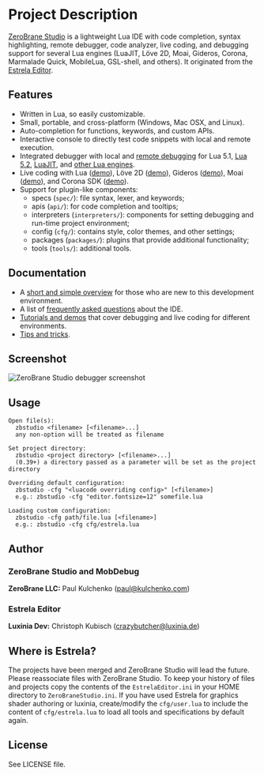 # Project Description

[ZeroBrane Studio](http://studio.zerobrane.com/) is a lightweight Lua IDE with code completion, syntax
highlighting, remote debugger, code analyzer, live coding, and debugging
support for several Lua engines (LuaJIT, Löve 2D, Moai, Gideros, Corona, Marmalade Quick,
MobileLua, GSL-shell, and others). It originated from the [Estrela Editor](http://www.luxinia.de/index.php/Estrela/).

## Features

* Written in Lua, so easily customizable.
* Small, portable, and cross-platform (Windows, Mac OSX, and Linux).
* Auto-completion for functions, keywords, and custom APIs.
* Interactive console to directly test code snippets with local and remote execution.
* Integrated debugger with local and [remote debugging](http://studio.zerobrane.com/doc-remote-debugging.html) for Lua 5.1,
[Lua 5.2](http://studio.zerobrane.com/doc-lua52-debugging.html),
[LuaJIT](http://studio.zerobrane.com/doc-luajit-debugging.html),
and [other Lua engines](http://studio.zerobrane.com/documentation.html#debugging).
* Live coding with Lua ([demo](http://notebook.kulchenko.com/zerobrane/live-coding-in-lua-bret-victor-style)),
Löve 2D ([demo](http://notebook.kulchenko.com/zerobrane/live-coding-with-love)),
Gideros ([demo](http://notebook.kulchenko.com/zerobrane/gideros-live-coding-with-zerobrane-studio-ide)),
Moai ([demo](http://notebook.kulchenko.com/zerobrane/live-coding-with-moai-and-zerobrane-studio)),
and Corona SDK ([demo](http://notebook.kulchenko.com/zerobrane/debugging-and-live-coding-with-corona-sdk-applications-and-zerobrane-studio)).
* Support for plugin-like components:
  - specs (`spec/`): file syntax, lexer, and keywords;
  - apis (`api/`): for code completion and tooltips;
  - interpreters (`interpreters/`): components for setting debugging and run-time project environment;
  - config (`cfg/`): contains style, color themes, and other settings;
  - packages (`packages/`): plugins that provide additional functionality;
  - tools (`tools/`): additional tools.

## Documentation

* A [short and simple overview](http://studio.zerobrane.com/doc-getting-started.html) for those who are new to this development environment.
* A list of [frequently asked questions](http://studio.zerobrane.com/doc-faq.html) about the IDE.
* [Tutorials and demos](http://studio.zerobrane.com/tutorials.html) that cover debugging and live coding for different environments.
* [Tips and tricks](http://studio.zerobrane.com/doc-tips-and-tricks.html).

## Screenshot

![ZeroBrane Studio debugger screenshot](http://studio.zerobrane.com/images/debugging.png)

## Usage

```
Open file(s):
  zbstudio <filename> [<filename>...]
  any non-option will be treated as filename

Set project directory:
  zbstudio <project directory> [<filename>...]
  (0.39+) a directory passed as a parameter will be set as the project directory

Overriding default configuration:
  zbstudio -cfg "<luacode overriding config>" [<filename>]
  e.g.: zbstudio -cfg "editor.fontsize=12" somefile.lua

Loading custom configuration:
  zbstudio -cfg path/file.lua [<filename>]
  e.g.: zbstudio -cfg cfg/estrela.lua
```

## Author

### ZeroBrane Studio and MobDebug

  **ZeroBrane LLC:** Paul Kulchenko (paul@kulchenko.com)

### Estrela Editor

  **Luxinia Dev:** Christoph Kubisch (crazybutcher@luxinia.de)

## Where is Estrela?

The projects have been merged and ZeroBrane Studio will lead the future.
Please reassociate files with ZeroBrane Studio. To keep your history of files
and projects copy the contents of the `EstrelaEditor.ini` in your HOME
directory to `ZeroBraneStudio.ini`. If you have used Estrela for graphics
shader authoring or luxinia, create/modify the `cfg/user.lua` to include the
content of `cfg/estrela.lua` to load all tools and specifications by default
again.
  
## License

See LICENSE file.
